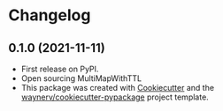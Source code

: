 # Changelog

## 0.1.0 (2021-11-11)

* First release on PyPI.
* Open sourcing MultiMapWithTTL
* This package was created with [Cookiecutter](https://github.com/audreyr/cookiecutter) and the [waynerv/cookiecutter-pypackage](https://github.com/waynerv/cookiecutter-pypackage) project template.
